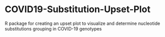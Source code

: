# COVID19-Substitution-Upset-Plot
R package for creating an upset plot to visualize and determine nucleotide substitutions grouping in COVID-19 genotypes
